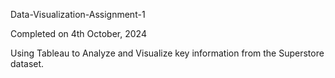 Data-Visualization-Assignment-1

Completed on 4th October, 2024

Using Tableau to Analyze and Visualize key information from the Superstore dataset.
